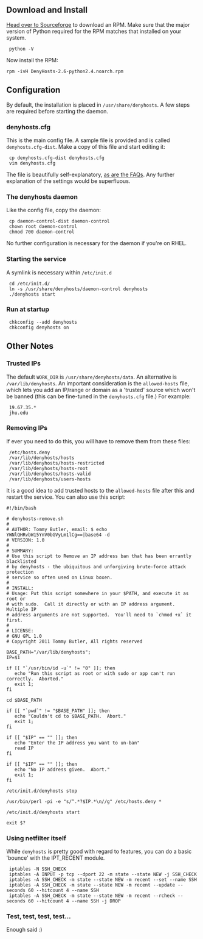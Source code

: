 Download and Install
--------------------

[Head over to
Sourceforge](http://sourceforge.net/project/showfiles.php?group_id=131204)
to download an RPM. Make sure that the major version of Python required
for the RPM matches that installed on your system.

` python -V`

Now install the RPM:

`rpm -ivH DenyHosts-2.6-python2.4.noarch.rpm`

Configuration
-------------

By default, the installation is placed in `/usr/share/denyhosts`. A few
steps are required before starting the daemon.

### denyhosts.cfg

This is the main config file. A sample file is provided and is called
`denyhosts.cfg-dist`. Make a copy of this file and start editing it:

` cp denyhosts.cfg-dist denyhosts.cfg`  
` vim denyhosts.cfg`

The file is beautifully self-explanatory, [as are the
FAQs](http://denyhosts.sourceforge.net/faq.html). Any further
explanation of the settings would be superfluous.

### The denyhosts daemon

Like the config file, copy the daemon:

` cp daemon-control-dist daemon-control`  
` chown root daemon-control`  
` chmod 700 daemon-control`

No further configuration is necessary for the daemon if you're on RHEL.

### Starting the service

A symlink is necessary within `/etc/init.d`

` cd /etc/init.d/`  
` ln -s /usr/share/denyhosts/daemon-control denyhosts`  
` ./denyhosts start`

### Run at startup

` chkconfig --add denyhosts`  
` chkconfig denyhosts on`

Other Notes
-----------

### Trusted IPs

The default `WORK_DIR` is `/usr/share/denyhosts/data`. An alternative is
`/var/lib/denyhosts`. An important consideration is the `allowed-hosts`
file, which lets you add an IP/range or domain as a 'trusted' source
which won't be banned (this can be fine-tuned in the `denyhosts.cfg`
file.) For example:

` 19.67.35.*`  
` jhu.edu`

### Removing IPs

If ever you need to do this, you will have to remove them from these
files:

` /etc/hosts.deny`  
` /var/lib/denyhosts/hosts`  
` /var/lib/denyhosts/hosts-restricted`  
` /var/lib/denyhosts/hosts-root`  
` /var/lib/denyhosts/hosts-valid`  
` /var/lib/denyhosts/users-hosts`

It is a good idea to add trusted hosts to the `allowed-hosts` file after
this and restart the service. You can also use this script:

    #!/bin/bash
     
    # denyhosts-remove.sh
    #
    # AUTHOR: Tommy Butler, email: $ echo YWNlQHRvbW15YnV0bGVyLm1lCg==|base64 -d
    # VERSION: 1.0
    #
    # SUMMARY:
    # Use this script to Remove an IP address ban that has been errantly blacklisted
    # by denyhosts - the ubiquitous and unforgiving brute-force attack protection
    # service so often used on Linux boxen.
    #
    # INSTALL:
    # Usage: Put this script somewhere in your $PATH, and execute it as root or
    # with sudo.  Call it directly or with an IP address argument.  Multiple IP
    # address arguments are not supported.  You'll need to `chmod +x` it first.
    #
    # LICENSE:
    # GNU GPL 1.0
    # Copyright 2011 Tommy Butler, All rights reserved
     
    BASE_PATH="/var/lib/denyhosts";
    IP=$1
     
    if [[ "`/usr/bin/id -u`" != "0" ]]; then
       echo "Run this script as root or with sudo or app can't run correctly.  Aborted."
       exit 1;
    fi
     
    cd $BASE_PATH
     
    if [[ "`pwd`" != "$BASE_PATH" ]]; then
       echo "Couldn't cd to $BASE_PATH.  Abort."
       exit 1;
    fi
     
    if [[ "$IP" == "" ]]; then
       echo "Enter the IP address you want to un-ban"
       read IP
    fi
     
    if [[ "$IP" == "" ]]; then
       echo "No IP address given.  Abort."
       exit 1;
    fi
     
    /etc/init.d/denyhosts stop
     
    /usr/bin/perl -pi -e "s/^.*?$IP.*\n//g" /etc/hosts.deny *
     
    /etc/init.d/denyhosts start
     
    exit $?

### Using netfilter itself

While `denyhosts` is pretty good with regard to features, you can do a
basic 'bounce' with the IPT\_RECENT module.

` iptables -N SSH_CHECK`  
` iptables -A INPUT -p tcp --dport 22 -m state --state NEW -j SSH_CHECK`  
` iptables -A SSH_CHECK -m state --state NEW -m recent --set --name SSH`  
` iptables -A SSH_CHECK -m state --state NEW -m recent --update --seconds 60 --hitcount 4 --name SSH`  
` iptables -A SSH_CHECK -m state --state NEW -m recent --rcheck --seconds 60 --hitcount 4 --name SSH -j DROP`

### Test, test, test, test...

Enough said :)



